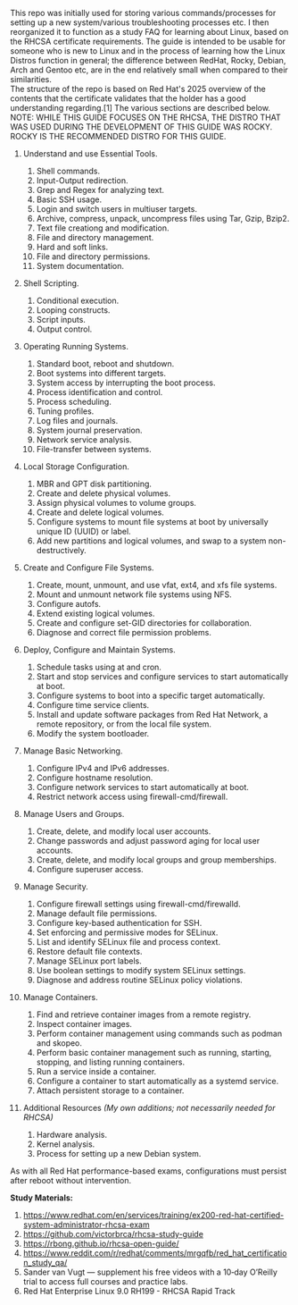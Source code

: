 This repo was initially used for storing various commands/processes for setting up a new system/various troubleshooting processes etc. I then reorganized it to function as a study FAQ for learning about Linux, based on the RHCSA certificate requirements. The guide is intended to be usable for someone who is new to Linux and in the process of learning how the Linux Distros function in general; the difference between RedHat, Rocky, Debian, Arch and Gentoo etc, are in the end relatively small when compared to their similarities.  
The structure of the repo is based on Red Hat's 2025 overview of the contents that the certificate validates that the holder has a good understanding regarding.[1] The various sections are described below.  
NOTE: WHILE THIS GUIDE FOCUSES ON THE RHCSA, THE DISTRO THAT WAS USED DURING THE DEVELOPMENT OF THIS GUIDE WAS ROCKY. ROCKY IS THE RECOMMENDED DISTRO FOR THIS GUIDE.


1. Understand and use Essential Tools.
    1. Shell commands.  
    2. Input-Output redirection.
    3. Grep and Regex for analyzing text.
    4. Basic SSH usage.
    5. Login and switch users in multiuser targets.
    6. Archive, compress, unpack, uncompress files using Tar, Gzip, Bzip2.
    7. Text file creationg and modification.
    8. File and directory management.
    9. Hard and soft links.
    10. File and directory permissions.
    11. System documentation.
   
2. Shell Scripting.
    1. Conditional execution.
    2. Looping constructs.
    3. Script inputs.
    4. Output control.
   
3. Operating Running Systems.
    1. Standard boot, reboot and shutdown.
    2. Boot systems into different targets.
    3. System access by interrupting the boot process.
    4. Process identification and control.
    5. Process scheduling.
    6. Tuning profiles.
    7. Log files and journals.
    8. System journal preservation.
    9. Network service analysis.
    10. File-transfer between systems.
    
4. Local Storage Configuration.
    1. MBR and GPT disk partitioning.
    2. Create and delete physical volumes.
    3. Assign physical volumes to volume groups.
    4. Create and delete logical volumes.
    5. Configure systems to mount file systems at boot by universally unique ID (UUID) or label.
    6. Add new partitions and logical volumes, and swap to a system non-destructively.
   
5. Create and Configure File Systems.
    1. Create, mount, unmount, and use vfat, ext4, and xfs file systems.
    2. Mount and unmount network file systems using NFS.
    3. Configure autofs.
    4. Extend existing logical volumes.
    5. Create and configure set-GID directories for collaboration.
    6. Diagnose and correct file permission problems.
   
6. Deploy, Configure and Maintain Systems.
    1. Schedule tasks using at and cron.
    2. Start and stop services and configure services to start automatically at boot.
    3. Configure systems to boot into a specific target automatically.
    4. Configure time service clients.
    5. Install and update software packages from Red Hat Network, a remote repository, or from the local file system.
    6. Modify the system bootloader.
   
7. Manage Basic Networking.
    1. Configure IPv4 and IPv6 addresses.
    2. Configure hostname resolution.
    3. Configure network services to start automatically at boot.
    4. Restrict network access using firewall-cmd/firewall.
   
8. Manage Users and Groups.
    1. Create, delete, and modify local user accounts.
    2. Change passwords and adjust password aging for local user accounts.
    3. Create, delete, and modify local groups and group memberships.
    4. Configure superuser access.
   
9. Manage Security.
    1. Configure firewall settings using firewall-cmd/firewalld.
    2. Manage default file permissions.
    3. Configure key-based authentication for SSH.
    4. Set enforcing and permissive modes for SELinux.
    5. List and identify SELinux file and process context.
    6. Restore default file contexts.
    7. Manage SELinux port labels.
    8. Use boolean settings to modify system SELinux settings.
    9. Diagnose and address routine SELinux policy violations.
   
10. Manage Containers.
    1. Find and retrieve container images from a remote registry.
    2. Inspect container images.
    3. Perform container management using commands such as podman and skopeo.
    4. Perform basic container management such as running, starting, stopping, and listing running containers.
    5. Run a service inside a container.
    6. Configure a container to start automatically as a systemd service.
    7. Attach persistent storage to a container.
   
11. Additional Resources *(My own additions; not necessarily needed for RHCSA)*
    1. Hardware analysis.
    2. Kernel analysis.
    3. Process for setting up a new Debian system.

As with all Red Hat performance-based exams, configurations must persist after reboot without intervention.
  
**Study Materials:**
1. https://www.redhat.com/en/services/training/ex200-red-hat-certified-system-administrator-rhcsa-exam
2. https://github.com/victorbrca/rhcsa-study-guide
3. https://rbong.github.io/rhcsa-open-guide/
4. https://www.reddit.com/r/redhat/comments/mrgqfb/red_hat_certification_study_qa/
5. Sander van Vugt — supplement his free videos with a 10‑day O’Reilly trial to access full courses and practice labs.
6. Red Hat Enterprise Linux 9.0 RH199 - RHCSA Rapid Track
